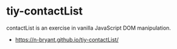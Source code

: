 # tiy-contactList
contactList is an exercise in vanilla JavaScript DOM manipulation.
* https://n-bryant.github.io/tiy-contactList/
